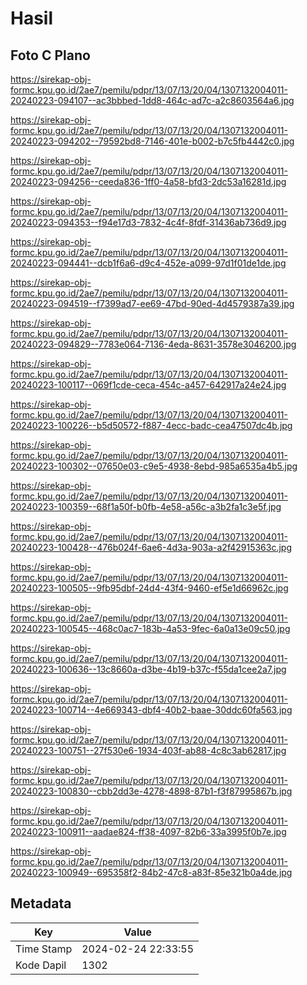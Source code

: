 # Hasil

## Foto C Plano

https://sirekap-obj-formc.kpu.go.id/2ae7/pemilu/pdpr/13/07/13/20/04/1307132004011-20240223-094107--ac3bbbed-1dd8-464c-ad7c-a2c8603564a6.jpg

https://sirekap-obj-formc.kpu.go.id/2ae7/pemilu/pdpr/13/07/13/20/04/1307132004011-20240223-094202--79592bd8-7146-401e-b002-b7c5fb4442c0.jpg

https://sirekap-obj-formc.kpu.go.id/2ae7/pemilu/pdpr/13/07/13/20/04/1307132004011-20240223-094256--ceeda836-1ff0-4a58-bfd3-2dc53a16281d.jpg

https://sirekap-obj-formc.kpu.go.id/2ae7/pemilu/pdpr/13/07/13/20/04/1307132004011-20240223-094353--f94e17d3-7832-4c4f-8fdf-31436ab736d9.jpg

https://sirekap-obj-formc.kpu.go.id/2ae7/pemilu/pdpr/13/07/13/20/04/1307132004011-20240223-094441--dcb1f6a6-d9c4-452e-a099-97d1f01de1de.jpg

https://sirekap-obj-formc.kpu.go.id/2ae7/pemilu/pdpr/13/07/13/20/04/1307132004011-20240223-094519--f7399ad7-ee69-47bd-90ed-4d4579387a39.jpg

https://sirekap-obj-formc.kpu.go.id/2ae7/pemilu/pdpr/13/07/13/20/04/1307132004011-20240223-094829--7783e064-7136-4eda-8631-3578e3046200.jpg

https://sirekap-obj-formc.kpu.go.id/2ae7/pemilu/pdpr/13/07/13/20/04/1307132004011-20240223-100117--069f1cde-ceca-454c-a457-642917a24e24.jpg

https://sirekap-obj-formc.kpu.go.id/2ae7/pemilu/pdpr/13/07/13/20/04/1307132004011-20240223-100226--b5d50572-f887-4ecc-badc-cea47507dc4b.jpg

https://sirekap-obj-formc.kpu.go.id/2ae7/pemilu/pdpr/13/07/13/20/04/1307132004011-20240223-100302--07650e03-c9e5-4938-8ebd-985a6535a4b5.jpg

https://sirekap-obj-formc.kpu.go.id/2ae7/pemilu/pdpr/13/07/13/20/04/1307132004011-20240223-100359--68f1a50f-b0fb-4e58-a56c-a3b2fa1c3e5f.jpg

https://sirekap-obj-formc.kpu.go.id/2ae7/pemilu/pdpr/13/07/13/20/04/1307132004011-20240223-100428--476b024f-6ae6-4d3a-903a-a2f42915363c.jpg

https://sirekap-obj-formc.kpu.go.id/2ae7/pemilu/pdpr/13/07/13/20/04/1307132004011-20240223-100505--9fb95dbf-24d4-43f4-9460-ef5e1d66962c.jpg

https://sirekap-obj-formc.kpu.go.id/2ae7/pemilu/pdpr/13/07/13/20/04/1307132004011-20240223-100545--468c0ac7-183b-4a53-9fec-6a0a13e09c50.jpg

https://sirekap-obj-formc.kpu.go.id/2ae7/pemilu/pdpr/13/07/13/20/04/1307132004011-20240223-100636--13c8660a-d3be-4b19-b37c-f55da1cee2a7.jpg

https://sirekap-obj-formc.kpu.go.id/2ae7/pemilu/pdpr/13/07/13/20/04/1307132004011-20240223-100714--4e669343-dbf4-40b2-baae-30ddc60fa563.jpg

https://sirekap-obj-formc.kpu.go.id/2ae7/pemilu/pdpr/13/07/13/20/04/1307132004011-20240223-100751--27f530e6-1934-403f-ab88-4c8c3ab62817.jpg

https://sirekap-obj-formc.kpu.go.id/2ae7/pemilu/pdpr/13/07/13/20/04/1307132004011-20240223-100830--cbb2dd3e-4278-4898-87b1-f3f87995867b.jpg

https://sirekap-obj-formc.kpu.go.id/2ae7/pemilu/pdpr/13/07/13/20/04/1307132004011-20240223-100911--aadae824-ff38-4097-82b6-33a3995f0b7e.jpg

https://sirekap-obj-formc.kpu.go.id/2ae7/pemilu/pdpr/13/07/13/20/04/1307132004011-20240223-100949--695358f2-84b2-47c8-a83f-85e321b0a4de.jpg


## Metadata

| Key        | Value               |
| ---------- | ------------------- |
| Time Stamp | 2024-02-24 22:33:55 |
| Kode Dapil | 1302                |



